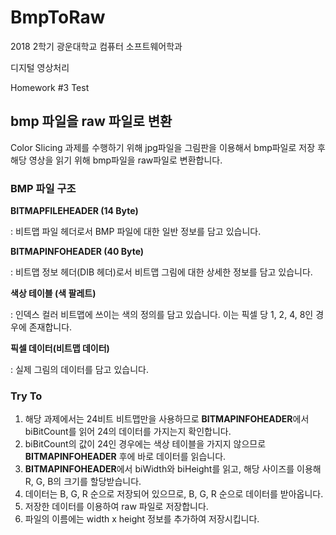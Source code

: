 # BmpToRaw

2018 2학기 광운대학교 컴퓨터 소프트웨어학과

디지털 영상처리

Homework #3 Test

## bmp 파일을 raw 파일로 변환

Color Slicing 과제를 수행하기 위해 jpg파일을 그림판을 이용해서 bmp파일로 저장 후 해당 영상을 읽기 위해 bmp파일을 raw파일로 변환합니다.

### BMP 파일 구조

**BITMAPFILEHEADER (14 Byte)**

: 비트맵 파일 헤더로서 BMP 파일에 대한 일반 정보를 담고 있습니다.

**BITMAPINFOHEADER (40 Byte)**

: 비트맵 정보 헤더(DIB 헤더)로서 비트맵 그림에 대한 상세한 정보를 담고 있습니다.

**색상 테이블 (색 팔레트)**

: 인덱스 컬러 비트맵에 쓰이는 색의 정의를 담고 있습니다. 이는 픽셀 당 1, 2, 4, 8인 경우에 존재합니다.

**픽셀 데이터(비트맵 데이터)**

: 실제 그림의 데이터를 담고 있습니다.

### Try To

1. 해당 과제에서는 24비트 비트맵만을 사용하므로 **BITMAPINFOHEADER**에서 biBitCount를 읽어 24의 데이터를 가지는지 확인합니다.
2. biBitCount의 값이 24인 경우에는 색상 테이블을 가지지 않으므로 **BITMAPINFOHEADER** 후에 바로 데이터를 읽습니다.
3. **BITMAPINFOHEADER**에서 biWidth와 biHeight를 읽고, 해당 사이즈를 이용해 R, G, B의 크기를 할당받습니다.
4. 데이터는 B, G, R 순으로 저장되어 있으므로, B, G, R 순으로 데이터를 받아옵니다.
5. 저장한 데이터를 이용하여 raw 파일로 저장합니다.
6. 파일의 이름에는 width  x height 정보를 추가하여 저장시킵니다.

